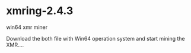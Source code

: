 # xmring-2.4.3
win64 xmr miner


Download the both file with Win64 operation system and start mining the XMR....
